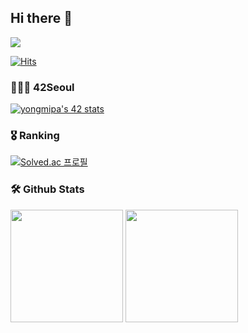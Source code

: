 ## Hi there 👋
<div display=flex>
  <a href="https://curvy-owl-b6d.notion.site/Hero-s-DLog-fb9532df534e42a2b2b8bffb40037e90" target="_blank">
    <img src="https://img.shields.io/badge/NOTION-black?style=flat&logo=Notion&logoColor=#000000"/>
  </a>

  [![Hits](https://hits.seeyoufarm.com/api/count/incr/badge.svg?url=https%3A%2F%2Fgithub.com%2Fgjbae1212%2Fhit-counter&count_bg=%23F275FD&title_bg=%23000000&icon=&icon_color=%23E7E7E7&title=visited&edge_flat=false)](https://hits.seeyoufarm.com)
</div>

### 👨🏻‍💻 42Seoul


[![yongmipa's 42 stats](https://badge42.vercel.app/api/v2/cl9mih8j600540gl02lqqamyx/stats?cursusId=21&coalitionId=85)](https://github.com/JaeSeoKim/badge42)

### 🎖️ Ranking

[![Solved.ac 프로필](http://mazassumnida.wtf/api/v2/generate_badge?boj=oio337a)](https://solved.ac/oio337a)

### 🛠️ Github Stats
<p>
  <img height="180em" src="https://github-readme-stats.vercel.app/api?username=oio337a&show_icons=true&include_all_commits=true&bg_color=30,e96443,904e95&title_color=fff&text_color=fff">
  <img height="180em" src="https://github-readme-stats.vercel.app/api/top-langs/?username=oio337a&layout=compact&bg_color=30,e96443,904e95&title_color=fff&text_color=fff">
</p>

<!--
**oio337a/oio337a** is a ✨ _special_ ✨ repository because its `README.md` (this file) appears on your GitHub profile.

Here are some ideas to get you started:

- 🔭 I’m currently working on ...
- 🌱 I’m currently learning ...
- 👯 I’m looking to collaborate on ...
- 🤔 I’m looking for help with ...
- 💬 Ask me about ...
- 📫 How to reach me: ...
- 😄 Pronouns: ...
- ⚡ Fun fact: ...
-->
